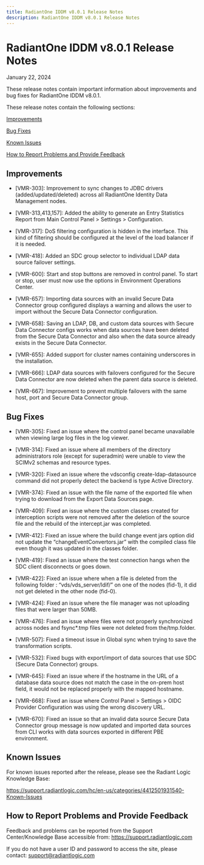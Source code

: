```yaml
---
title: RadiantOne IDDM v8.0.1 Release Notes
description: RadiantOne IDDM v8.0.1 Release Notes
---
```


# RadiantOne IDDM v8.0.1 Release Notes

January 22, 2024

These release notes contain important information about improvements and bug fixes for RadiantOne IDDM v8.0.1.

These release notes contain the following sections:

[Improvements](#improvements)

[Bug Fixes](#bug-fixes)

[Known Issues](#known-issues)

[How to Report Problems and Provide Feedback](#how-to-report-problems-and-provide-feedback)

## Improvements

- [VMR-303]: Improvement to sync changes to JDBC drivers (added/updated/deleted) across all RadiantOne Identity Data Management nodes. 

- [VMR-313,413,157]: Added the ability to generate an Entry Statistics Report from Main Control Panel > Settings > Configuration. 

- [VMR-317]: DoS filtering configuration is hidden in the interface. This kind of filtering should be configured at the level of the load balancer if it is needed. 

- [VMR-418]: Added an SDC group selector to individual LDAP data source failover settings. 

- [VMR-600]: Start and stop buttons are removed in control panel. To start or stop, user must now use the options in Environment Operations Center. 

- [VMR-657]: Importing data sources with an invalid Secure Data Connector group configured displays a warning and allows the user to import without the Secure Data Connector configuration. 

- [VMR-658]: Saving an LDAP, DB, and custom data sources with Secure Data Connector configs works when data sources have been deleted from the Secure Data Connector and also when the data source already exists in the Secure Data Connector. 

- [VMR-655]: Added support for cluster names containing underscores in the installation. 

- [VMR-666]: LDAP data sources with failovers configured for the Secure Data Connector are now deleted when the parent data source is deleted. 

- [VMR-667]: Improvement to prevent multiple failovers with the same host, port and Secure Data Connector group. 


## Bug Fixes

- [VMR-305]: Fixed an issue where the control panel became unavailable when viewing large log files in the log viewer. 

- [VMR-314]: Fixed an issue where all members of the directory administrators role (except for superadmin) were unable to view the SCIMv2 schemas and resource types.  

- [VMR-320]: Fixed an issue where the vdsconfig create-ldap-datasource command did not properly detect the backend is type Active Directory. 

- [VMR-374]: Fixed an issue with the file name of the exported file when trying to download from the Export Data Sources page. 

- [VMR-409]: Fixed an issue where the custom classes created for interception scripts were not removed after the deletion of the source file and the rebuild of the intercept.jar was completed.  

- [VMR-412]: Fixed an issue where the build change event jars option did not update the “changeEventConvertors.jar” with the compiled class file even though it was updated in the classes folder.  

- [VMR-419]: Fixed an issue where the test connection hangs when the SDC client disconnects or goes down. 

- [VMR-422]: Fixed an issue where when a file is deleted from the following folder : “vds/vds_server/ldif/” on one of the nodes (fid-1), it did not get deleted in the other node (fid-0). 

- [VMR-424]: Fixed an issue where the file manager was not uploading files that were larger than 50MB. 

- [VMR-476]: Fixed an issue where files were not properly synchronized across nodes and fsync*.tmp files were not deleted from the/tmp.folder. 

- [VMR-507]: Fixed a timeout issue in Global sync when trying to save the transformation scripts.  

- [VMR-532]: Fixed bugs with export/import of data sources that use SDC (Secure Data Connector) groups.  

- [VMR-645]: Fixed an issue where if the hostname in the URL of a database data source does not match the case in the on-prem host field, it would not be replaced properly with the mapped hostname.  

- [VMR-668]: Fixed an issue where Control Panel > Settings > OIDC Provider Configuration was using the wrong discovery URL. 

- [VMR-670]: Fixed an issue so that an invalid data source Secure Data Connector group message is now updated and imported data sources from CLI works with data sources exported in different PBE environment.  

## Known Issues

For known issues reported after the release, please see the Radiant Logic Knowledge Base: 

https://support.radiantlogic.com/hc/en-us/categories/4412501931540-Known-Issues

## How to Report Problems and Provide Feedback

Feedback and problems can be reported from the Support Center/Knowledge Base accessible from: https://support.radiantlogic.com

If you do not have a user ID and password to access the site, please contact: support@radiantlogic.com
